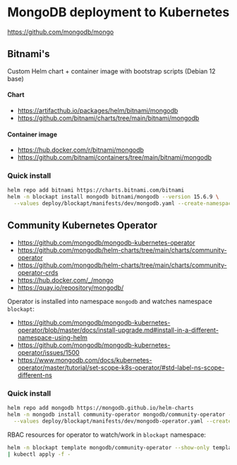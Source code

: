 # MongoDB deployment to Kubernetes

https://github.com/mongodb/mongo

## Bitnami's

Custom Helm chart + container image with bootstrap scripts (Debian 12 base)

#### Chart

* https://artifacthub.io/packages/helm/bitnami/mongodb
* https://github.com/bitnami/charts/tree/main/bitnami/mongodb

#### Container image

* https://hub.docker.com/r/bitnami/mongodb
* https://github.com/bitnami/containers/tree/main/bitnami/mongodb

### Quick install

```bash
helm repo add bitnami https://charts.bitnami.com/bitnami
helm -n blockapt install mongodb bitnami/mongodb --version 15.6.9 \
  --values deploy/blockapt/manifests/dev/mongodb.yaml --create-namespace --wait
```

## Community Kubernetes Operator

* https://github.com/mongodb/mongodb-kubernetes-operator
* https://github.com/mongodb/helm-charts/tree/main/charts/community-operator
* https://github.com/mongodb/helm-charts/tree/main/charts/community-operator-crds
* https://hub.docker.com/_/mongo
* https://quay.io/repository/mongodb/

Operator is installed into namespace `mongodb` and watches namespace `blockapt`:

* https://github.com/mongodb/mongodb-kubernetes-operator/blob/master/docs/install-upgrade.md#install-in-a-different-namespace-using-helm
* https://github.com/mongodb/mongodb-kubernetes-operator/issues/1500
* https://www.mongodb.com/docs/kubernetes-operator/master/tutorial/set-scope-k8s-operator/#std-label-ns-scope-different-ns

### Quick install

```bash
helm repo add mongodb https://mongodb.github.io/helm-charts
helm -n mongodb install community-operator mongodb/community-operator --version 0.9.0 \
  --values deploy/blockapt/manifests/dev/mongodb-operator.yaml --create-namespace --wait
```

RBAC resources for operator to watch/work in `blockapt` namespace:

```bash
helm -n blockapt template mongodb/community-operator --show-only templates/database_roles.yaml \
| kubectl apply -f -
```
